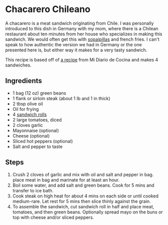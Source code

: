 # Chacarero Chileano

A chacarero is a meat sandwich originating from Chile. I was personally introduced to this dish in Germany with my mom, where there is a Chilean restaurant about ten minutes from her house who specializes in making this sandwich. We would often get this with [sopaipillas](sopaipillas.md) and french fries. I can't speak to how authentic the version we had in Germany or the one presented here is, but either way it makes for a very tasty sandwich.

This recipe is based off of [a recipe](https://www.midiariodecocina.com/en/chacarero-chilean-sandwich/) from Mi Diario de Cocina and makes 4 sandwiches.

## Ingredients

- 1 bag (12 oz) green beans
- 1 flank or sirloin steak (about 1 lb and 1 in thick)
- 2 tbsp olive oil
- Oil for frying
- 4 [sandwich rolls](sandwich_rolls.md)
- 2 large tomatoes, diced
- 2 cloves garlic
- Mayonnaise (optional)
- Cheese (optional)
- Sliced hot peppers (optional)
- Salt and pepper to taste

## Steps

1. Crush 2 cloves of garlic and mix with oil and salt and pepper in bag. place meat in bag and marinate for at least an hour.
2. Boil some water, and add salt and green beans. Cook for 5 mins and transfer to ice bath.
3. Cook steak on high heat for about 4 mins on each side or until cooked medium-rare. Let rest for 5 mins then slice thinly against the grain.
4. To assemble the sandwich, cut sandwich roll in half and place meat, tomatoes, and then green beans. Optionally spread mayo on the buns or top with cheese and/or sliced peppers.
